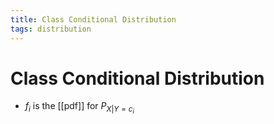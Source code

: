 ```yaml
---
title: Class Conditional Distribution
tags: distribution
---
```


# Class Conditional Distribution
- $f_{i}$ is the [[pdf]] for $P_{X|Y=c_{i}}$






















































































